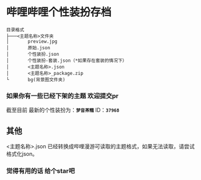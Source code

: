 # 哔哩哔哩个性装扮存档

```tree
目录格式
├───<主题名称>文件夹
│       preview.jpg
│       原始.json
│       个性装扮.json
│       个性装扮-套装.json（*如果存在套装的情况下）
│       <主题名称>.json
│       <主题名称>_package.zip
└       bg(背景图文件夹)
```

### 如果你有一些已经下架的主题 欢迎提交pr

截至目前 最新的个性装扮为：**`梦音茶糯`**   ID：**`37968`**

## 其他

<主题名称>.json 已经转换成哔哩漫游可读取的主题格式，如果无法读取，请尝试格式化json。

### 觉得有用的话 给个star吧
